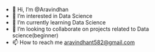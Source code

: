 - 👋 Hi, I’m @Aravindhan
- 👀 I’m interested in Data Science
- 🌱 I’m currently learning Data Science 
- 💞️ I’m looking to collaborate on projects related to Data science(beginner)
- 📫 How to reach me aravindhant582@gmail.com

<!---
Aravindhant/Aravindhant is a ✨ special ✨ repository because its `README.md` (this file) appears on your GitHub profile.
You can click the Preview link to take a look at your changes.
--->
